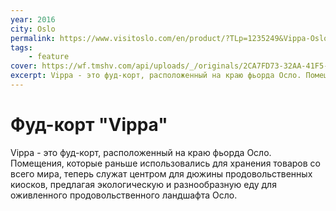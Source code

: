 ```yaml
---
year: 2016
city: Oslo
permalink: https://www.visitoslo.com/en/product/?TLp=1235249&Vippa-Oslo#product-info1
tags:
    - feature
cover: https://wf.tmshv.com/api/uploads/_/originals/2CA7FD73-32AA-41F5-994A-9EC802D0BBE6.jpeg
excerpt: Vippa - это фуд-корт, расположенный на краю фьорда Осло. Помещения, которые раньше использовались для хранения товаров со всего мира, теперь служат центром для дюжины продовольственных киосков, предлагая экологическую и разнообразную еду для оживленного продовольственного ландшафта Осло.
---
```


# Фуд-корт "Vippa"

Vippa - это фуд-корт, расположенный на краю фьорда Осло. Помещения, которые раньше использовались для хранения товаров со всего мира, теперь служат центром для дюжины продовольственных киосков, предлагая экологическую и разнообразную еду для оживленного продовольственного ландшафта Осло.
